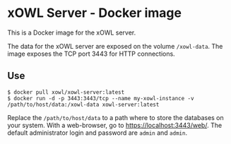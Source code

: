 # xOWL Server - Docker image #

This is a Docker image for the xOWL server.

The data for the xOWL server are exposed on the volume `/xowl-data`.
The image exposes the TCP port 3443 for HTTP connections.

## Use ##

```
$ docker pull xowl/xowl-server:latest
$ docker run -d -p 3443:3443/tcp --name my-xowl-instance -v /path/to/host/data:/xowl-data xowl-server:latest
```

Replace the `/path/to/host/data` to a path where to store the databases on your system.
With a web-browser, go to [https://localhost:3443/web/](https://localhost:3443/web/).
The default administrator login and password are `admin` and `admin`.